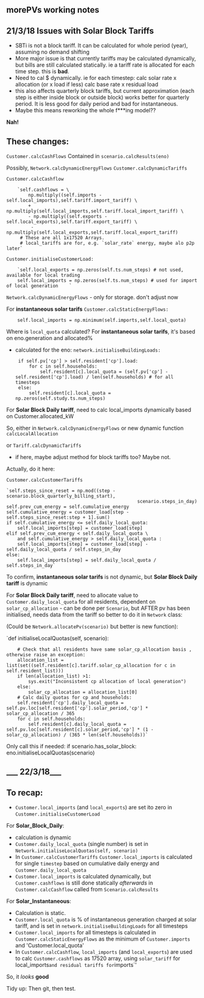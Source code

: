 ## morePVs working notes

21/3/18
Issues with Solar Block Tariffs
-------------------------------
- SBTi is not a block tariff. It can be calculated for whole period (year), assuming no demand shifting
- More major issue is that currently tariffs may be calculated dynamically, but bills are still calculated statically. 
ie a tariff rate is allocated for each time step. this is __bad__.
- Need to cal $ dynamically. 
ie for each timestep:
    calc solar rate x allocation (or x load if less)
    calc base rate x residual load
- this also affects quarterly block tariffs, but current approximation (each step is either inside block or outside block)
works better for quarterly period. It is less good for daily period
and bad for instantaneous.
- Maybe this means reworking the whole f***ing model??

__Nah!__

 These changes:
 --------------
   `Customer.calcCashFlows`
        Contained in `scenario.calcResults(eno)`
   
   Possibly, `Network.calcDynamicEnergyFlows` 
            `Customer.calcDynamicTariffs`
            
`Customer.calcCashflow`

        `self.cashflows = \
            np.multiply((self.imports - self.local_imports),self.tariff.import_tariff) \
            + np.multiply(self.local_imports,self.tariff.local_import_tariff) \
            - np.multiply((self.exports - self.local_exports),self.tariff.export_tariff) \
             - np.multiply(self.local_exports,self.tariff.local_export_tariff)
         # These are all 1x17520 Arrays. 
         # local_tariffs are for, e.g. `solar_rate` energy, maybe alo p2p later`
         
`Customer.initialiseCustomerLoad:`

        `self.local_exports = np.zeros(self.ts.num_steps) # not used, available for local trading 
        self.local_imports = np.zeros(self.ts.num_steps) # used for import of local generation    `
        
 `Network.calcDynamicEnergyFlows` - only for storage. don't adjust now
 
 For __instantaneous solar tarifs__
 `Customer.calcStaticEnergyFlows:`
 
 `    self.local_imports = np.minimum(self.imports,self.local_quota)`
 
 Where is `local_quota` calculated?
 For __instantaneous solar tarifs__, it's based on eno.generation and allocated%
 - calculated for the eno:
 `network.initialiseBuildingLoads:`
 
        if self.pv['cp'] > self.resident['cp'].load:
            for c in self.households:
                self.resident[c].local_quota = (self.pv['cp'] - self.resident['cp'].load) / len(self.households) # for all timesteps
        else:
            self.resident[c].local_quota = np.zeros(self.study.ts.num_steps)
 
 
 For __Solar Block Daily tariff__, need to calc local_imports dynamically based on Customer.allocated_kW
    
So, either in  `Network.calcDynamicEnergyFlows` or new dynamic function `calcLocalAllocation`

or `Tariff.calcDynamicTariffs`
- if here, maybe adjust method for block tariffs too? Maybe not.

Actually, do it here:

`Customer.calcCustomerTariffs`

    `self.steps_since_reset = np.mod((step - scenario.block_quarterly_billing_start),
                                                    scenario.steps_in_day)
    self.prev_cum_energy = self.cumulative_energy
    self.cumulative_energy = customer_load[step - self.steps_since_reset:step + 1].sum()
    if self.cumulative_energy <= self.daily_local_quota:
        self.local_imports[step] = customer_load[step]
    elif self.prev_cum_energy < self.daily_local_quota \
        and self.cumulative_energy > self.daily_local_quota :
        self.local_imports[step] = customer_load[step] - self.daily_local_quota / self.steps_in_day
    else:
        self.local_imports[step] = self.daily_local_quota / self.steps_in_day`

To confirm,  __instantaneous solar tarifs__ is not dynamic, but __Solar Block Daily tariff__ is dynamic

For __Solar Block Daily tariff__, need to allocate  value to `Customer.daily_local_quota` for all residents, 
dependent on `solar_cp_allocation` - can be done per `Scenario`, but AFTER pv has been initialised, 
needs data from the tariff so better to do it in `Network` class:

(Could be `Network.allocatePv(scenario)` but better is new function):
 
 `def initialiseLocalQuotas(self, scenario):

        # Check that all residents have same solar_cp_allocation basis , otherwise raise an exception:
        allocation_list = list(set((self.resident[c].tariff.solar_cp_allocation for c in self.resident_list)))
        if len(allocation_list) >1:
            sys.exit("Inconsistent cp allocation of local generation")
        else:
            solar_cp_allocation = allocation_list[0]
        # Calc daily quotas for cp and households:
        self.resident['cp'].daily_local_quota = self.pv.loc[self.resident['cp'].solar_period,'cp'] * solar_cp_allocation / 365
        for c in self.households:
            self.resident[c].daily_local_quota = self.pv.loc[self.resident[c].solar_period,'cp'] * (1 - solar_cp_allocation) / (365 * len(self.households))`
        
  Only call this if needed:
   if scenario.has_solar_block:
                eno.initialiseLocalQuotas(scenario)
  
___ 22/3/18___ 
---------------

To recap:
------

* `Customer.local_imports` (and `local_exports`) are set ito zero in `Customer.initialiseCustomerLoad`

For __Solar_Block_Daily__:

* calculation is dynamic
* `Customer.daily_local_quota` (single number) is set in `Network.initialiseLocalQuotas(self, scenario)`
* In `Customer.calcCustomerTariffs` `Customer.local_imports` is calculated for single `timestep` based on cumulative daily energy and `Customer.daily_local_quota`
* `Customer.local_imports` is calculated dynamically, but `Customer.cashflows` is still done statically *afterwards* in `Customer.calcCashflow` called from `Scenario.calcResults`


For __Solar_Instantaneous__:

* Calculation is static.
* `Customer.local_quota` is % of instantaneous generation charged at solar tariff, and is set in `network.initialiseBuildingLoads` for all timesteps
* `Customer.local_imports` for all timesteps is calculated in `Customer.calcStaticEnergyFlows` as the minimum of `Customer.imports` and 'Customer.local_quota'
* In `Customer.calcCashflow`, `local_imports` (and `local_exports`) are used to calc `Customer.cashflows` as 17520 array, 
            using `solar_tariff` for local_imports` and residual tariffs for `imports`'


So, it *looks* __good__

Tidy up: Then git, then test.

    

 